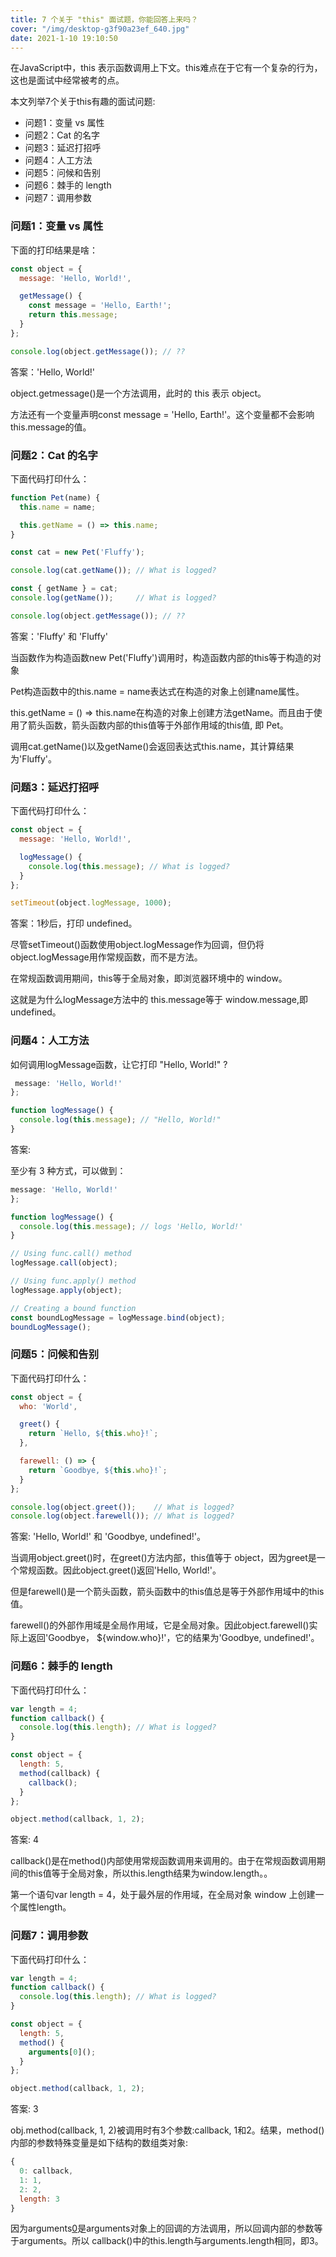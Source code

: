 ```yaml
---
title: 7 个关于 "this" 面试题，你能回答上来吗？
cover: "/img/desktop-g3f90a23ef_640.jpg"
date: 2021-1-10 19:10:50
---
```


在JavaScript中，this 表示函数调用上下文。this难点在于它有一个复杂的行为，这也是面试中经常被考的点。

本文列举7个关于this有趣的面试问题:

- 问题1：变量 vs 属性
- 问题2：Cat 的名字
- 问题3：延迟打招呼
- 问题4：人工方法
- 问题5：问候和告别
- 问题6：棘手的 length
- 问题7：调用参数

### 问题1：变量 vs 属性

下面的打印结果是啥：

```js
const object = {
  message: 'Hello, World!',

  getMessage() {
    const message = 'Hello, Earth!';
    return this.message;
  }
};

console.log(object.getMessage()); // ??
```
答案：'Hello, World!'

object.getmessage()是一个方法调用，此时的 this 表示 object。

方法还有一个变量声明const message = 'Hello, Earth!'。这个变量都不会影响this.message的值。

### 问题2：Cat 的名字

下面代码打印什么：

```js
function Pet(name) {
  this.name = name;

  this.getName = () => this.name;
}

const cat = new Pet('Fluffy');

console.log(cat.getName()); // What is logged?

const { getName } = cat;
console.log(getName());     // What is logged?

console.log(object.getMessage()); // ??
```

答案：'Fluffy' 和 'Fluffy'

当函数作为构造函数new Pet('Fluffy')调用时，构造函数内部的this等于构造的对象

Pet构造函数中的this.name = name表达式在构造的对象上创建name属性。

this.getName = () => this.name在构造的对象上创建方法getName。而且由于使用了箭头函数，箭头函数内部的this值等于外部作用域的this值, 即 Pet。

调用cat.getName()以及getName()会返回表达式this.name，其计算结果为'Fluffy'。

### 问题3：延迟打招呼

下面代码打印什么：

```js
const object = {
  message: 'Hello, World!',

  logMessage() {
    console.log(this.message); // What is logged?
  }
};

setTimeout(object.logMessage, 1000);
```

答案：1秒后，打印 undefined。

尽管setTimeout()函数使用object.logMessage作为回调，但仍将object.logMessage用作常规函数，而不是方法。

在常规函数调用期间，this等于全局对象，即浏览器环境中的 window。

这就是为什么logMessage方法中的 this.message等于 window.message,即undefined。

### 问题4：人工方法

如何调用logMessage函数，让它打印 "Hello, World!" ?

```js
 message: 'Hello, World!'
};

function logMessage() {
  console.log(this.message); // "Hello, World!"
}
```

答案:

至少有 3 种方式，可以做到：

```js
message: 'Hello, World!'
};

function logMessage() {
  console.log(this.message); // logs 'Hello, World!'
}

// Using func.call() method
logMessage.call(object);

// Using func.apply() method
logMessage.apply(object);

// Creating a bound function
const boundLogMessage = logMessage.bind(object);
boundLogMessage();
```

### 问题5：问候和告别

下面代码打印什么：

```js
const object = {
  who: 'World',

  greet() {
    return `Hello, ${this.who}!`;
  },

  farewell: () => {
    return `Goodbye, ${this.who}!`;
  }
};

console.log(object.greet());    // What is logged?
console.log(object.farewell()); // What is logged?
```
答案: 'Hello, World!' 和 'Goodbye, undefined!'。

当调用object.greet()时，在greet()方法内部，this值等于 object，因为greet是一个常规函数。因此object.greet()返回'Hello, World!'。

但是farewell()是一个箭头函数，箭头函数中的this值总是等于外部作用域中的this值。

farewell()的外部作用域是全局作用域，它是全局对象。因此object.farewell()实际上返回'Goodbye， ${window.who}!'，它的结果为'Goodbye, undefined!'。

### 问题6：棘手的 length

下面代码打印什么：

```js
var length = 4;
function callback() {
  console.log(this.length); // What is logged?
}

const object = {
  length: 5,
  method(callback) {
    callback();
  }
};

object.method(callback, 1, 2);
```
答案: 4

callback()是在method()内部使用常规函数调用来调用的。由于在常规函数调用期间的this值等于全局对象，所以this.length结果为window.length。。

第一个语句var length = 4，处于最外层的作用域，在全局对象 window 上创建一个属性length。

### 问题7：调用参数

下面代码打印什么：

```js
var length = 4;
function callback() {
  console.log(this.length); // What is logged?
}

const object = {
  length: 5,
  method() {
    arguments[0]();
  }
};

object.method(callback, 1, 2);
```
答案: 3

obj.method(callback, 1, 2)被调用时有3个参数:callback, 1和2。结果，method()内部的参数特殊变量是如下结构的数组类对象:

```js
{
  0: callback,
  1: 1, 
  2: 2, 
  length: 3 
}
```
因为arguments[0]()是arguments对象上的回调的方法调用，所以回调内部的参数等于arguments。所以 callback()中的this.length与arguments.length相同，即3。